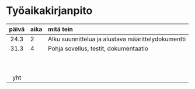 # Työaikakirjanpito

| päivä | aika | mitä tein  |
| :----:|:-----| :-----|
| 24.3  |  2   | Alku suunnittelua ja alustava määrittelydokumentti |
| 31.3  |  4   | Pohja sovellus, testit, dokumentaatio 	|
|       |      | 	|
|       |      | 	|
|       |      | 	|
|       |      | 	|
|       |      |	|
|       |      | 	|
|       |      | 	|
|       |      | 	|
|       |      | 	|
| yht   |      | 	|
